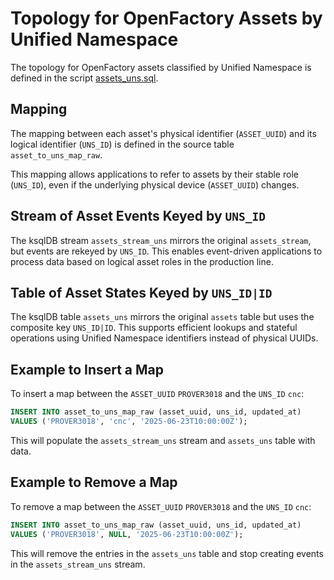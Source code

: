 # Topology for OpenFactory Assets by Unified Namespace

The topology for OpenFactory assets classified by Unified Namespace is defined in the script [assets\_uns.sql](assets_uns.sql).

## Mapping

The mapping between each asset's physical identifier (`ASSET_UUID`) and its logical identifier (`UNS_ID`) is defined in the source table `asset_to_uns_map_raw`.

This mapping allows applications to refer to assets by their stable role (`UNS_ID`), even if the underlying physical device (`ASSET_UUID`) changes.

## Stream of Asset Events Keyed by `UNS_ID`

The ksqlDB stream `assets_stream_uns` mirrors the original `assets_stream`, but events are rekeyed by `UNS_ID`.
This enables event-driven applications to process data based on logical asset roles in the production line.

## Table of Asset States Keyed by `UNS_ID|ID`

The ksqlDB table `assets_uns` mirrors the original `assets` table but uses the composite key `UNS_ID|ID`.
This supports efficient lookups and stateful operations using Unified Namespace identifiers instead of physical UUIDs.

## Example to Insert a Map
To insert a map between the `ASSET_UUID` `PROVER3018` and the `UNS_ID` `cnc`:
```sql
INSERT INTO asset_to_uns_map_raw (asset_uuid, uns_id, updated_at) 
VALUES ('PROVER3018', 'cnc', '2025-06-23T10:00:00Z');
```
This will populate the `assets_stream_uns` stream and `assets_uns` table with data.

## Example to Remove a Map
To remove a map between the `ASSET_UUID` `PROVER3018` and the `UNS_ID` `cnc`:
```sql
INSERT INTO asset_to_uns_map_raw (asset_uuid, uns_id, updated_at) 
VALUES ('PROVER3018', NULL, '2025-06-23T10:00:00Z');
```
This will remove the entries in the `assets_uns` table and stop creating events in the `assets_stream_uns` stream.
